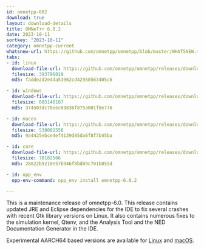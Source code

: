 ```yaml
---
id: omnetpp-602
download: true
layout: download-details
title: OMNeT++ 6.0.2
date: 2023-10-11
sortkey: "2023-10-11"
category: omnetpp-current
whatsnew-url: https://github.com/omnetpp/omnetpp/blob/master/WHATSNEW.md#omnet-602-october-2023
tabs:
- id: linux
  download-file-url: https://github.com/omnetpp/omnetpp/releases/download/omnetpp-6.0.2/omnetpp-6.0.2-linux-x86_64.tgz
  filesize: 393796019
  md5: fadde2d2e4da53962cd42958563405c6

- id: windows
  download-file-url: https://github.com/omnetpp/omnetpp/releases/download/omnetpp-6.0.2/omnetpp-6.0.2-windows-x86_64.zip
  filesize: 885140187
  md5: 374503dc78eec03836f875a001f8e776

- id: macos
  download-file-url: https://github.com/omnetpp/omnetpp/releases/download/omnetpp-6.0.2/omnetpp-6.0.2-macos-x86_64.tgz
  filesize: 538002558
  md5: 9a4425ebce4ef4139d85da6f8f7b45ba

- id: core
  download-file-url: https://github.com/omnetpp/omnetpp/releases/download/omnetpp-6.0.2/omnetpp-6.0.2-core.tgz
  filesize: 78182566
  md5: 28822b9210e57b946f8bd09c701b855d

- id: opp_env
  opp-env-command: opp_env install omnetpp-6.0.2

---
```

This is a maintenance release of omnetpp-6.0. This release contains updated
JRE and Eclipse dependencies for the IDE to fix several crashes with recent
Gtk library versions on Linux. It also contains numerous fixes to the simulation
kernel, Qtenv, and the Analysis Tool and the NED Documentation Generator in
the IDE.

Experimental AARCH64 based versions are available for
[Linux](https://github.com/omnetpp/omnetpp/releases/download/omnetpp-6.0.2/omnetpp-6.0.2-linux-aarch64.tgz)
and [macOS](https://github.com/omnetpp/omnetpp/releases/download/omnetpp-6.0.2/omnetpp-6.0.2-macos-aarch64.tgz).

